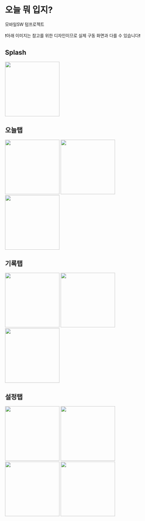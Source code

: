 # 오늘 뭐 입지?
모바일SW 텀프로젝트 <br/><br/>
❗️아래 이미지는 참고를 위한 디자인이므로 실제 구동 화면과 다를 수 있습니다❗️

## Splash
<img width="180" src="https://user-images.githubusercontent.com/18085486/50519777-d3ed6700-0aff-11e9-877d-5e5f2a93a39f.jpg">

## 오늘탭
<img width="180" src="https://user-images.githubusercontent.com/18085486/50519691-70fbd000-0aff-11e9-86af-b045b872ed46.jpg"> <img width="180" style="display:inline" src="https://user-images.githubusercontent.com/18085486/50519693-735e2a00-0aff-11e9-99a5-807fff283df7.jpg">
<img width="180" src="https://user-images.githubusercontent.com/18085486/50519699-7822de00-0aff-11e9-84af-7a07562de7c3.jpg">

## 기록탭
<img width="180" src="https://user-images.githubusercontent.com/18085486/50519705-7c4efb80-0aff-11e9-9a73-4380496e0612.jpg"> <img width="180" src="https://user-images.githubusercontent.com/18085486/50519708-7f49ec00-0aff-11e9-8a71-82db37fa3cad.jpg">
<img width="180" src="https://user-images.githubusercontent.com/18085486/50519709-8113af80-0aff-11e9-8857-2f61aacbb68c.jpg">

## 설정탭
<img width="180" src="https://user-images.githubusercontent.com/18085486/50519711-83760980-0aff-11e9-96da-e963c409870e.jpg"> <img width="180" src="https://user-images.githubusercontent.com/18085486/50519713-853fcd00-0aff-11e9-8e29-ae7a0262c584.jpg">
<img width="180" src="https://user-images.githubusercontent.com/18085486/50519714-87a22700-0aff-11e9-9208-3299ae17ca72.jpg">
<img width="180" src="https://user-images.githubusercontent.com/18085486/50519716-88d35400-0aff-11e9-8b3e-808e1b82b088.jpg">
